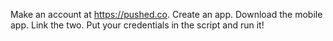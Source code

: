 Make an account at https://pushed.co.
Create an app.
Download the mobile app.
Link the two.
Put your credentials in the script and run it!